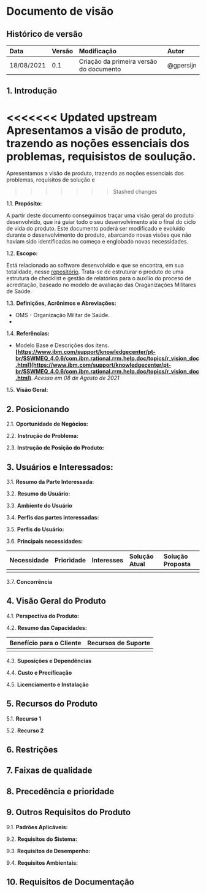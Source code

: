 # Documento de visão

## Histórico de versão
| Data | Versão | Modificação | Autor |
| :- | :- | :- | :- |
| 18/08/2021 | 0.1 | Criação da primeira versão do documento | @gpersijn |

## 1. Introdução 
<<<<<<< Updated upstream
Apresentamos a visão de produto, trazendo as noções essenciais dos problemas, requisistos de soulução. <!-- estou fazendo uma demonstração para todos os times de como funciona o git-->
=======
Apresentamos a visão de produto, trazendo as noções essenciais dos problemas, requisitos de solução e 
>>>>>>> Stashed changes

1.1. **Propósito:**
<!--Determina o propósito deste documento de visão.-->
A partir deste documento conseguimos traçar uma visão geral do produto desenvolvido, que irá guiar todo o seu desenvolvimento até o final do ciclo de vida do produto. Este documento poderá ser modificado e evoluído durante o desenvolvimento do produto, abarcando novas visões que não haviam sido identificadas no começo e englobado novas necessidades. 

1.2. **Escopo:**
<!--Descreve brevemente o escopo deste documento de visão, incluindo a quais programas, projetos, aplicativos e processos de negócios o documento está associado. Inclui qualquer outra coisa que este documento afete ou influencie.-->
Está relacionado ao software desenvolvido e que se encontra, em sua totalidade, nesse [repositório](https://github.com/fga-eps-mds/2021-1-hospitalar). Trata-se de estruturar o produto de uma estrutura de checklist e gestão de relatórios para o auxílio do proceso de acreditação, baseado no modelo de avaliação das Oraganizações Militares de Saúde.

1.3. **Definições, Acrônimos e Abreviações:**
<!-- Essas informações podem ser fornecidas por referência ao glossário do projeto, que pode ser desenvolvido online no repositório do RM. A medida que formos utilizando, acrescentamos aqui.-->
- OMS - Organização Militar de Saúde.
- 

1.4. **Referências:**
<!-- Lista todos os documentos aos quais o documento de visão faz referência. Identifique cada documento por título, número de relatório (se aplicável), data e organização de publicação-->
- Modelo Base e Descrições dos itens. **[https://www.ibm.com/support/knowledgecenter/pt-br/SSWMEQ_4.0.6/com.ibm.rational.rrm.help.doc/topics/r_vision_doc.html](https://www.ibm.com/support/knowledgecenter/pt-br/SSWMEQ_4.0.6/com.ibm.rational.rrm.help.doc/topics/r_vision_doc.html)**. 
_Acesso em 08 de Agosto de 2021_



1.5. **Visão Geral:**
<!--Descreve conteúdo e organização-->

## 2. Posicionando


2.1. **Oportunidade de Negócios:**

2.2. **Instrução do Problema:**
<!-- O problema de (descreva o problema) afeta (as partes interessadas afetadas pelo problema). O impacto do problema é (qual é o impacto do problema). Uma solução bem sucedida incluiria (lista alguns principais benefícios de uma solução bem sucedida). -->
2.3. **Instrução de Posição do Produto:**
<!-- Para o (cliente alvo) quem (instrução da necessidade ou oportunidade). O (nome do produto) é uma (categoria do produto) que (instrução do principal benefício, isto é, o motivo convincente para comprar). De outro modo (principal alternativa competitiva), nosso produto (instrução da principal diferenciação). -->

## 3. Usuários e Interessados:
<!-- Você deve também identificar os usuários do sistema e assegurar que a comunidade das partes interessadas os represente adequadamente. --> 
<!--  identifica os principais problemas que as partes interessadas e os usuários consideram que a solução proposta deva tratar. Esta seção não descreve as solicitações ou requisitos específicos. -->
3.1. **Resumo da Parte Interessada:**
<!--  
- Nome: Nome do tipo da parte interessada.
- Representa: Descreve brevemente quais pessoas, equipes ou organizações esse tipo de parte interessada representa.
- Função: Descreve brevemente a função que esse tipo de parte interessada desempenha no esforço de desenvolvimento.
-->

3.2. **Resumo do Usuário:**
<!--  
- Nome: Nome do tipo de usuário.
- Descrição: Descreve brevemente o relacionamento desse tipo de usuário com o sistema que está em desenvolvimento.
- Parte Interessada: Lista qual tipo de parte interessada representa esse tipo de usuário.
-->

3.3. **Ambiente do Usuário**
<!-- 
- Quantas pessoas estão envolvidas na conclusão da tarefa? Está sendo alterado?
- Quanto tempo leva um loop de tarefa? Quanto tempo os usuários gastam em cada atividade? Está sendo alterado?
- Quais restrições de ambiente exclusivas afetam o projeto? Por exemplo, os usuários requerem dispositivos remotos, trabalham externamente ou trabalham durante as viagens?
- Quais plataformas de sistema estão em uso atualmente? Existem plataformas futuras planejadas?
- Que outros aplicativos estão em uso? Seu aplicativo precisa se integrar a eles?
-->

3.4. **Perfis das partes interessadas:**
<!-- 
- Descrição: Descreve brevemente o tipo de parte interessada.
- Tipo: qualidade de conhecimento da parte interessada, como "guru", "especialista de negócios" ou "usuário informal." Essa designação pode sugerir a experiência técnica e o grau de sofisticação.
- Responsabilidades: Lista as principais responsabilidades da parte interessada no sistema em desenvolvimento; lista seus interesses como uma parte interessada.
- Critérios de Sucesso: Determina como a parte interessada define o sucesso. Como a parte interessada é recompensada?
- Envolvimento - Descreve como a parte interessada está envolvida no projeto. Onde possível, relate o envolvimento nas funções do processo; por exemplo, uma parte interessada pode ser um revisor de requisitos.
- Entregas: Identifica as entregas adicionais que a parte interessada requer. Esses itens podem ser entregas do projeto ou saída a partir do sistema em desenvolvimento.
- Comentários ou Problemas: Determina os problemas que interferem com o sucesso e quaisquer outras informações relevantes.
-->

3.5. **Perfis do Usuário:**
<!-- 
- Representante: Indica quem representa o usuário para o projeto. (Essa informação será opcional se estiver documentada em algum outro lugar.) Esse representante, geralmente refere-se à parte interessada que representa o conjunto de usuários; por exemplo, Parte Interessada: Parte Interessada1.
- Descrição: Descreve brevemente o tipo de usuário.
- Tipo: qualidade de conhecimento do usuário, como "guru" ou "usuário informal". Essa designação pode sugerir a experiência técnica e o grau de sofisticação.
Responsabilidades: Lista as principais responsabilidades do usuário com respeito ao sistema; por exemplo, determina quem captura os detalhes do cliente, produz relatórios e coordena trabalho, etc.
- Critérios de Sucesso: Determina como o usuário define o sucesso. Como o usuário é recompensado?
- Envolvimento: Descreve como o usuário está envolvido no projeto. Onde possível, relate o envolvimento nas funções do processo; por exemplo, uma parte interessada pode ser um revisor de requisitos.
- Entregas: Identifica as entregas que o usuário produz e para quem.
- Comentários ou Problemas: Determina os problemas que interferem com o sucesso e quaisquer outras informações relevantes. Descreve as tendências que tornam a tarefa do usuário mais fácil ou mais difícil.
-->

3.6. **Principais necessidades:**
<!-- 
- Quais são os motivos para esse problema?
- Como o problema é resolvido agora?
- Quais soluções a parte interessada deseja? 
-->

| **Necessidade** | **Prioridade** | **Interesses** | **Solução Atual** | **Solução Proposta** |
| :- | :- | :- | :- | :- |
|  |  |  |  |  |

3.7. **Concorrência**

## 4. Visão Geral do Produto

4.1. **Perspectiva do Produto:**
<!-- Se o produto for independente e totalmente autocontido, indique-o aqui. Se o produto for um componente de um sistema maior, relacione como esses sistemas interagem -->

4.2. **Resumo das Capacidades:**

| **Benefício para o Cliente** | **Recursos de Suporte** |
| :- | :- |
|  |  |

4.3. **Suposições e Dependências**
<!-- Princípios do projeto e do produto que, se modificados, irão modificar o doc de visão. -->

4.4. **Custo e Precificação**
<!--  podem ser material para o sucesso dos projetos, ou irrelevantes, dependendo da natureza do aplicativo. -->

4.5. **Licenciamento e Instalação**

## 5. Recursos do Produto
<!-- Lista e descreve brevemente os recursos do produto. Os recursos são capacidades de alto nível do sistema que são necessários para entregar benefícios aos usuários. -->
<!-- Em toda esta seção, torne cada recurso relevante para usuários, operadores ou outros sistemas externos. Inclua uma descrição de funções e problemas de usabilidade que devem ser tratados. As seguintes diretrizes se aplicam:
Evite design. Mantenha as descrições do recurso em um nível geral. Foque nas capacidades necessárias e por que (não como) elas devem ser implementadas.
Designe todos os recursos como requisitos de um tipo de recurso específico para fácil referência e rastreamento. -->

5.1. **Recurso 1**

5.2. **Recurso 2**

## 6. Restrições
<!-- Observe todas as restrições de design, restrições externas, como requisitos operacionais ou regulamentares) ou outras dependências. -->

## 7. Faixas de qualidade 
<!-- Requisitos não funcionais -->
<!-- Defina as faixas de qualidade para desempenho, robustez, tolerância a falhas, usabilidade e características similares que o conjunto de recursos não descreve. -->

## 8. Precedência e prioridade

## 9. Outros Requisitos do Produto
9.1. **Padrões Aplicáveis:**
<!--  Padrões que o produto deve estar em conformidade. Ex.: Iso, Acreditação, UNIX... -->

9.2. **Requisitos do Sistema:**
<!-- SO suportados, Plataformas, configurações, memória, dispositivos ... -->

9.3. **Requisitos de Desempenho:**
<!-- Itens como fatores de carga do usuário, largura de banda ou capacidade de comunicação, rendimento, exatidão, confiabilidade ou tempos de resposta  -->

9.4. **Requisitos Ambientais:**
<!-- Condições de uso, ambiente do usuário, disponibilidade do recurso, problemas de manutenção, manipulação de erros e recuperação. -->

## 10. Requisitos de Documentação
<!-- Documentos necessários para o produto. Ex: README, Guias de Uso, Guias de Instalação... -->

<!--## 11. Apêndice 1 - Atributos do Recurso-->
